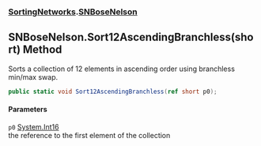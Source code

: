 ### [SortingNetworks](SortingNetworks.md 'SortingNetworks').[SNBoseNelson](SortingNetworks_SNBoseNelson.md 'SortingNetworks.SNBoseNelson')
## SNBoseNelson.Sort12AscendingBranchless(short) Method
Sorts a collection of 12 elements in ascending order using branchless min/max swap.  
```csharp
public static void Sort12AscendingBranchless(ref short p0);
```
#### Parameters
<a name='SortingNetworks_SNBoseNelson_Sort12AscendingBranchless(short)_p0'></a>
`p0` [System.Int16](https://docs.microsoft.com/en-us/dotnet/api/System.Int16 'System.Int16')  
the reference to the first element of the collection
  

